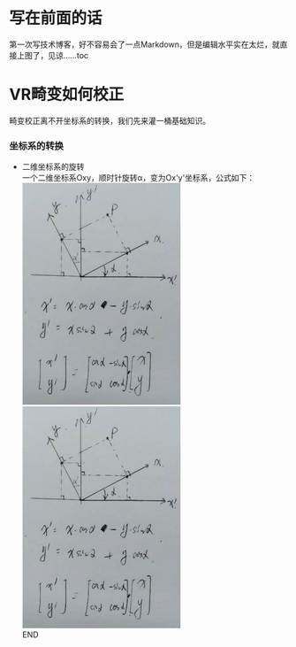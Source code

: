# 写在前面的话
第一次写技术博客，好不容易会了一点Markdown，但是编辑水平实在太烂，就直接上图了，见谅……toc

# VR畸变如何校正
畸变校正离不开坐标系的转换，我们先来灌一桶基础知识。

### 坐标系的转换
- 二维坐标系的旋转  
一个二维坐标系Oxy，顺时针旋转α，变为Ox'y'坐标系，公式如下：  
    ![ReactiveCocoa进阶思维导图](https://github.com/liuliutu/liuliutu.github.io/blob/master/img/201904051436.JPG)  
    ![矩阵旋转表达式](https://github.com/liuliutu/liuliutu.github.io/blob/master/img/201904051436.JPG "二维坐标系旋转矩阵表达式")  
    END
